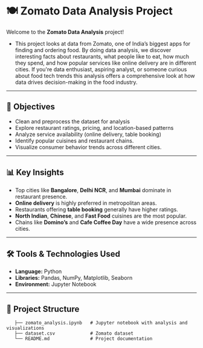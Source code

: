 # 🍽️ Zomato Data Analysis Project

Welcome to the **Zomato Data Analysis** project!

- This project looks at data from Zomato, one of India’s biggest apps for finding and ordering food. By doing data 
  analysis, we discover interesting facts about restaurants, what people like to eat, how much they spend, and how 
  popular services like online delivery are in different cities. If you're  data enthusiast, aspiring analyst, or 
  someone curious about food tech trends this analysis offers a comprehensive look at how data drives decision-making 
  in the food industry.
---

## 📌 Objectives

- Clean and preprocess the dataset for analysis
- Explore restaurant ratings, pricing, and location-based patterns
- Analyze service availability (online delivery, table booking)
- Identify popular cuisines and restaurant chains.
- Visualize consumer behavior trends across different cities.

---

## 📊 Key Insights

- Top cities like **Bangalore**, **Delhi NCR**, and **Mumbai** dominate in restaurant presence.
- **Online delivery** is highly preferred in metropolitan areas.
- Restaurants offering **table booking** generally have higher ratings.
- **North Indian**, **Chinese**, and **Fast Food** cuisines are the most popular.
- Chains like **Domino’s** and **Cafe Coffee Day** have a wide presence across cities.

---

## 🛠️ Tools & Technologies Used

- **Language:** Python
- **Libraries:** Pandas, NumPy, Matplotlib, Seaborn
- **Environment:** Jupyter Notebook

---

## 📁 Project Structure
```
   ├── zomato_analysis.ipynb   # Jupyter notebook with analysis and visualizations
   ├── dataset.csv             # Zomato dataset
   └── README.md               # Project documentation
```
